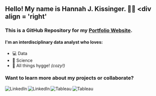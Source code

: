 ## Hello! My name is Hannah J. Kissinger. :woman_technologist: <div align = 'right'[](https://hits.seeyoufarm.com/api/count/incr/badge.svg?url=https%3A%2F%2Fgithub.com%2F{username}1212%2Fhit-counter)</div>

### This is a GitHub Repository for my <a href="https://hjkissinger.github.io/">Portfolio Website</a>. 

#### I'm an interdisciplinary data analyst who loves:
- :computer: Data
- :dna: Science
- :yarn: All things hygge! *(cozy!)* 

### Want to learn more about my projects or collaborate?

[<img align="left" alt="LinkedIn" src="https://img.shields.io/badge/GitHub-100000?style=for-the-badge&logo=github&logoColor=white" />][github]
[<img align="left" alt="LinkedIn" src="https://img.shields.io/badge/linkedin-%230077B5.svg?&style=for-the-badge&logo=linkedin&logoColor=white" />][linkedin]
[<img align="left" alt="Tableau" src="https://img.shields.io/badge/-Tableau-orange?style=for-the-badge&logo=tableau&logoColor=white" />][tableau]
[<img align="left" alt="Tableau" src="https://img.shields.io/badge/website-000000?style=for-the-badge&logo=About.me&logoColor=white" />][website]





[github]: https://github.com/hjkissinger
[linkedin]: https://www.linkedin.com/in/](https://www.linkedin.com/in/hannah-j-kissinger-854403116/)
[tableau]: https://public.tableau.com/app/profile/hannah.kissinger6750
[website]: https://hjkissinger.github.io/
